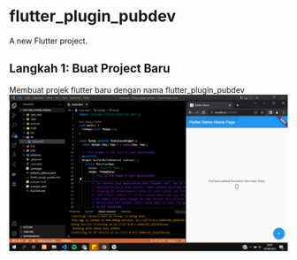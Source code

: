 # flutter_plugin_pubdev

A new Flutter project.

## Langkah 1: Buat Project Baru
Membuat projek flutter baru dengan nama flutter_plugin_pubdev
![Screenshoot flutter_plugin_dev](images/01.png)
